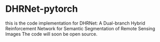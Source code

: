 # DHRNet-pytorch
this is the code implementation for DHRNet: A Dual-branch Hybrid Reinforcement Network for Semantic Segmentation of Remote Sensing Images
The code will soon be open source.
